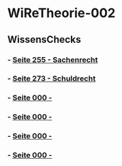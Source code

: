 # WiReTheorie-002


## WissensChecks

### - [Seite 255 - Sachenrecht](https://github.com/IxI-Enki/WiReTheorie-002/blob/master/wissenscheck_01_S255.md)

### - [Seite 273 - Schuldrecht](https://github.com/IxI-Enki/WiReTheorie-002/blob/master/wissenscheck_02_S273.md)

### - [Seite 000 - ]()

### - [Seite 000 - ]()

### - [Seite 000 - ]()

### - [Seite 000 - ]()
